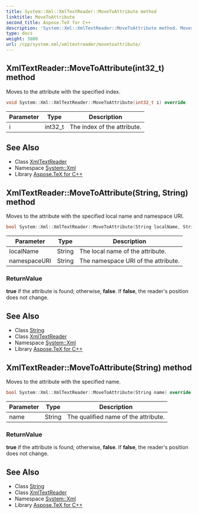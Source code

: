 ```yaml
---
title: System::Xml::XmlTextReader::MoveToAttribute method
linktitle: MoveToAttribute
second_title: Aspose.TeX for C++
description: 'System::Xml::XmlTextReader::MoveToAttribute method. Moves to the attribute with the specified index in C++.'
type: docs
weight: 3800
url: /cpp/system.xml/xmltextreader/movetoattribute/
---
```

## XmlTextReader::MoveToAttribute(int32_t) method


Moves to the attribute with the specified index.

```cpp
void System::Xml::XmlTextReader::MoveToAttribute(int32_t i) override
```


| Parameter | Type | Description |
| --- | --- | --- |
| i | int32_t | The index of the attribute. |

## See Also

* Class [XmlTextReader](../)
* Namespace [System::Xml](../../)
* Library [Aspose.TeX for C++](../../../)
## XmlTextReader::MoveToAttribute(String, String) method


Moves to the attribute with the specified local name and namespace URI.

```cpp
bool System::Xml::XmlTextReader::MoveToAttribute(String localName, String namespaceURI) override
```


| Parameter | Type | Description |
| --- | --- | --- |
| localName | String | The local name of the attribute. |
| namespaceURI | String | The namespace URI of the attribute. |

### ReturnValue

**true** if the attribute is found; otherwise, **false**. If **false**, the reader's position does not change.

## See Also

* Class [String](../../../system/string/)
* Class [XmlTextReader](../)
* Namespace [System::Xml](../../)
* Library [Aspose.TeX for C++](../../../)
## XmlTextReader::MoveToAttribute(String) method


Moves to the attribute with the specified name.

```cpp
bool System::Xml::XmlTextReader::MoveToAttribute(String name) override
```


| Parameter | Type | Description |
| --- | --- | --- |
| name | String | The qualified name of the attribute. |

### ReturnValue

**true** if the attribute is found; otherwise, **false**. If **false**, the reader's position does not change.

## See Also

* Class [String](../../../system/string/)
* Class [XmlTextReader](../)
* Namespace [System::Xml](../../)
* Library [Aspose.TeX for C++](../../../)
